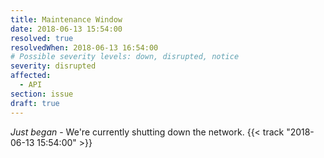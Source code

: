 ```yaml
---
title: Maintenance Window
date: 2018-06-13 15:54:00
resolved: true
resolvedWhen: 2018-06-13 16:54:00
# Possible severity levels: down, disrupted, notice
severity: disrupted
affected:
  - API
section: issue
draft: true
---
```


*Just began* - We're currently shutting down the network. {{< track "2018-06-13 15:54:00" >}}
